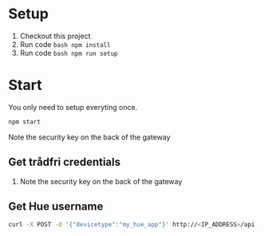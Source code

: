 # Setup
1. Checkout this project
2. Run code ```bash npm install```
2. Run code ```bash npm run setup```

# Start
You only need to setup everyting once.
```bash
npm start
```

Note the security key on the back of the gateway

## Get trådfri credentials 
1. Note the security key on the back of the gateway

## Get Hue username
```bash
curl -X POST -d '{"devicetype":"my_hue_app"}' http://<IP_ADDRESS>/api --header "Content-Type:application/json"
```
